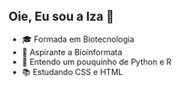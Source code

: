 ## Oie, Eu sou a Iza 👋

- 🎓 Formada em Biotecnologia
- 🧬 Aspirante a Bioinformata
- 👀 Entendo um pouquinho de Python e R
- 📚 Estudando CSS e HTML 
##
